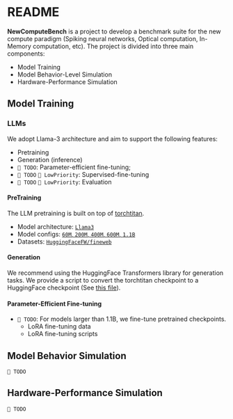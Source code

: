 # README

**NewComputeBench** is a project to develop a benchmark suite for the new compute paradigm (Spiking neural networks, Optical computation, In-Memory computation, etc). The project is divided into three main components:
- Model Training
- Model Behavior-Level Simulation
- Hardware-Performance Simulation

## Model Training

### LLMs

We adopt Llama-3 architecture and aim to support the following features:

- Pretraining
- Generation (inference)
- `🚧 TODO`: Parameter-efficient fine-tuning;
- `🚧 TODO` `🐌 LowPriority`: Supervised-fine-tuning
- `🚧 TODO` `🐌 LowPriority`: Evaluation

#### PreTraining

The LLM pretraining is built on top of [torchtitan](https://github.com/pytorch/torchtitan).

- Model architecture: [`Llama3`](/src/torchtitan/models/llama/model.py)
- Model configs: [`60M`, `200M`, `400M`, `600M`, `1.1B`](src/aixsim_models/llm/model_config.py)
- Datasets: [`HuggingFaceFW/fineweb`](/src/aixsim_models/llm/pretrain_data.py)

#### Generation

We recommend using the HuggingFace Transformers library for generation tasks.
We provide a script to convert the torchtitan checkpoint to a HuggingFace checkpoint (See [this file](/experiments/llm-digital/pretrain/README.md)).


#### Parameter-Efficient Fine-tuning
- `🚧 TODO`: For models larger than 1.1B, we fine-tune pretrained checkpoints.
  - LoRA fine-tuning data
  - LoRA fine-tuning scripts

## Model Behavior Simulation

`🚧 TODO`

## Hardware-Performance Simulation

`🚧 TODO`